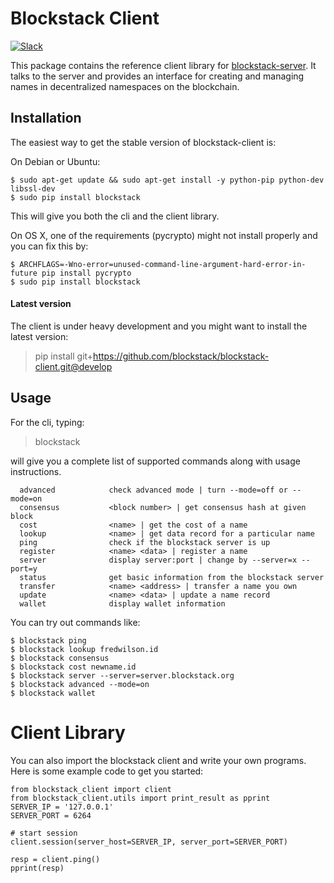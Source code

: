 # Blockstack Client

[![Slack](http://slack.blockstack.org/badge.svg)](http://slack.blockstack.org/)

This package contains the reference client library for
[blockstack-server](https://github.com/blockstack/blockstack-server). It talks to the
server and provides an interface for creating and managing names in decentralized namespaces on the blockchain.

## Installation

The easiest way to get the stable version of blockstack-client is:

On Debian or Ubuntu:

```
$ sudo apt-get update && sudo apt-get install -y python-pip python-dev libssl-dev
$ sudo pip install blockstack
```
This will give you both the cli and the client library.

On OS X, one of the requirements (pycrypto) might not install properly and you can fix this by:
```
$ ARCHFLAGS=-Wno-error=unused-command-line-argument-hard-error-in-future pip install pycrypto
$ sudo pip install blockstack
```

#### Latest version

The client is under heavy development and you might want to install the latest version:

> pip install git+https://github.com/blockstack/blockstack-client.git@develop

## Usage 

For the cli, typing: 

> blockstack

will give you a complete list of supported commands along with
usage instructions.
```
  advanced            check advanced mode | turn --mode=off or --mode=on
  consensus           <block number> | get consensus hash at given block
  cost                <name> | get the cost of a name
  lookup              <name> | get data record for a particular name
  ping                check if the blockstack server is up
  register            <name> <data> | register a name
  server              display server:port | change by --server=x --port=y
  status              get basic information from the blockstack server
  transfer            <name> <address> | transfer a name you own
  update              <name> <data> | update a name record
  wallet              display wallet information
```

You can try out commands like: 
```
$ blockstack ping
$ blockstack lookup fredwilson.id
$ blockstack consensus
$ blockstack cost newname.id
$ blockstack server --server=server.blockstack.org
$ blockstack advanced --mode=on
$ blockstack wallet
```

# Client Library

You can also import the blockstack client and write your own programs. Here is some example code to get you started:

```
from blockstack_client import client
from blockstack_client.utils import print_result as pprint
SERVER_IP = '127.0.0.1'
SERVER_PORT = 6264

# start session
client.session(server_host=SERVER_IP, server_port=SERVER_PORT)

resp = client.ping()
pprint(resp)
```